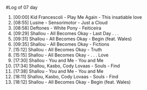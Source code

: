 #Log of 07 day

1. [00:00] Kid Francescoli - Play Me Again - This insatiable love
1. [08:55] Lusine - Sensorimotor - Just a Cloud
1. [08:58] Deftones - White Pony - Feiticeira
1. [09:29] Shallou - All Becomes Okay - Last Day . . .
1. [09:31] Shallou - All Becomes Okay - Begin (feat. Wales)
1. [09:35] Shallou - All Becomes Okay - Fictions
1. [15:12] Shallou - All Becomes Okay - Truth
1. [15:15] Shallou - All Becomes Okay - . . . Love
1. [17:30] Shallou - You and Me - You and Me
1. [17:34] Shallou, Kasbo, Cody Lovaas - Souls - Find
1. [17:38] Shallou - You and Me - You and Me
1. [18:11] Shallou, Kasbo, Cody Lovaas - Souls - Find
1. [18:12] Shallou - All Becomes Okay - Begin (feat. Wales)
